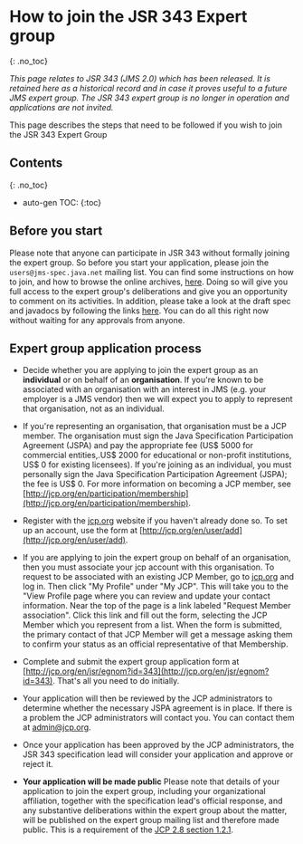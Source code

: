 # How to join the JSR 343 Expert group
{: .no_toc}

_This page relates to JSR 343 (JMS 2.0) which has been released. It is retained here as a historical record and in case it proves useful to a future JMS expert group. The JSR 343 expert group is no longer in operation and applications are not invited._

This page describes the steps that need to be followed if you wish to join the JSR 343 Expert Group

## Contents
{: .no_toc}

* auto-gen TOC:
{:toc}

## Before you start

Please note that anyone can participate in JSR 343 without formally joining the expert group. So before you start your application, please join the `users@jms-spec.java.net` mailing list. You can find some instructions on how to join, and how to browse the online archives, [here](/jms-spec/#jms-community-mailing-lists).  Doing so will give you full access to the expert group's deliberations and give you an opportunity to comment on its activities. In addition, please take a look at the draft spec and javadocs by following the links [here](http://java.net/projects/jms-spec/pages/Home#Latest_draft_specification_and_javadocs). You can do all this right now without waiting for any approvals from anyone. 

## Expert group application process

* Decide whether you are applying to join the expert group as an **individual** or on behalf of an **organisation**. If you're known to be associated with an organisation with an interest in JMS (e.g. your employer is a JMS vendor) then we will expect you to apply to represent that organisation, not as an individual. 

* If you're representing an organisation, that organisation must be a JCP member. The organisation must sign the Java Specification Participation Agreement (JSPA) and pay the appropriate fee (US$ 5000 for commercial entities,.US$ 2000 for educational or non-profit institutions, US$ 0 for existing licensees). If you're joining as an individual, you must personally sign the Java Specification Participation Agreement (JSPA); the fee is US$ 0.  For more information on becoming a JCP member, see [http://jcp.org/en/participation/membership](http://jcp.org/en/participation/membership).

* Register with the  [jcp.org](http://jcp.org) website if you haven't already done so. To set up an account, use the form at [http://jcp.org/en/user/add](http://jcp.org/en/user/add).

* If you are applying to join the expert group on behalf of an organisation, then you must associate your jcp account with this organisation. To request to be associated with an existing JCP Member, go to [jcp.org](http://jcp.org) and log in. Then click "My Profile" under "My JCP". This will take you to the "View Profile page where you can review and update your contact information. Near the top of the page is a link labeled "Request Member association". Click this link and fill out the form, selecting the JCP Member which you represent from a list. When the form is submitted, the primary contact of that JCP Member will get a message asking them to confirm your status as an official representative of that Membership.

* Complete and submit the expert group application form at [http://jcp.org/en/jsr/egnom?id=343](http://jcp.org/en/jsr/egnom?id=343). That's all you need to do initially.

* Your application will then be reviewed by the JCP administrators to determine whether the necessary JSPA agreement is in place. If there is a problem the JCP administrators will contact you. You can contact them at [admin@jcp.org](mailto:admin@jcp.org).

* Once your application has been approved by the JCP administrators, the JSR 343 specification lead will consider your application and approve or reject it. 

* **Your application will be made public** Please note that details of your application to join the expert group, including your organizational affiliation, together with the specification lead's official response, and any substantive deliberations within the expert group about the matter, will be published on the expert group mailing list and therefore made public. This is a requirement of the  [JCP 2.8 section 1.2.1](http://jcp.org/en/procedures/jcp2#1.2). 

